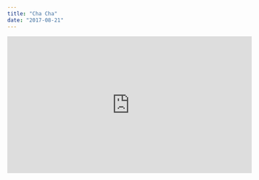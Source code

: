 ```yaml
---
title: "Cha Cha"
date: "2017-08-21"
---
```


<iframe width="560" height="315" src="https://www.youtube.com/embed/n8M4gbUTHok" frameborder="0" allow="accelerometer; autoplay; encrypted-media; gyroscope; picture-in-picture" allowfullscreen title="Cha Cha"></iframe>